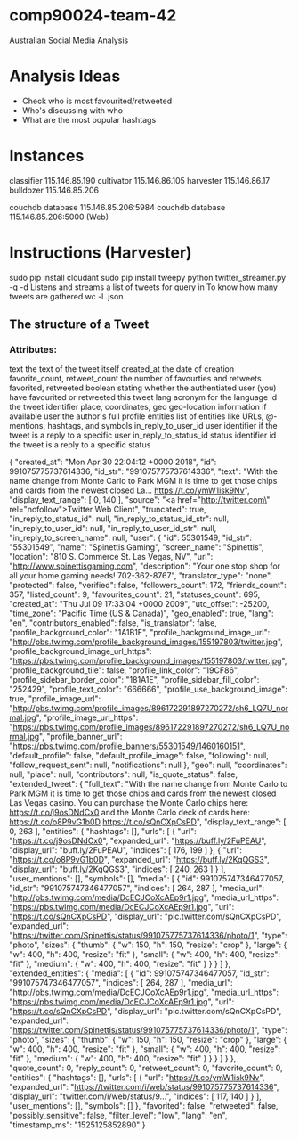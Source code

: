 # comp90024-team-42
Australian Social Media Analysis

# Analysis Ideas
- Check who is most favourited/retweeted
- Who's discussing with who
- What are the most popular hashtags

# Instances
classifier 115.146.85.190
cultivator 115.146.86.105
harvester 115.146.86.17
bulldozer 115.146.85.206

couchdb database 115.146.85.206:5984
couchdb database 115.146.85.206:5000 (Web)

# Instructions (Harvester)
sudo pip install cloudant
sudo pip install tweepy
python twitter_streamer.py -q <query> -d <directory>
Listens and streams a list of tweets for query <query> in <directory>
To know how many tweets are gathered
wc -l <file>.json

## The structure of a Tweet
### Attributes:
text
  the text of the tweet itself
created_at
  the date of creation
favorite_count, retweet_count
  the number of favourties and retweets
favorited, retweeted
  boolean stating whether the authentiated user (you) have favourited or retweeted this tweet
lang
  acronym for the language
id
  the tweet identifier
place, coordinates, geo
  geo-location information if available
user
  the author's full profile
entities
  list of entities like URLs, @-mentions, hashtags, and symbols
in_reply_to_user_id
  user identifier if the tweet is a reply to a specific user
in_reply_to_status_id
  status identifier id the tweet is a reply to a specific status

{
  "created_at": "Mon Apr 30 22:04:12 +0000 2018",
  "id": 991075775737614336,
  "id_str": "991075775737614336",
  "text": "With the name change from Monte Carlo to Park MGM it is time to get those chips and cards from the newest closed La… https://t.co/ymW1isk9Nv",
  "display_text_range": [
    0,
    140
  ],
  "source": "<a href=\"http://twitter.com\" rel=\"nofollow\">Twitter Web Client</a>",
  "truncated": true,
  "in_reply_to_status_id": null,
  "in_reply_to_status_id_str": null,
  "in_reply_to_user_id": null,
  "in_reply_to_user_id_str": null,
  "in_reply_to_screen_name": null,
  "user": {
    "id": 55301549,
    "id_str": "55301549",
    "name": "Spinettis Gaming",
    "screen_name": "Spinettis",
    "location": "810 S. Commerce St. Las Vegas, NV",
    "url": "http://www.spinettisgaming.com",
    "description": "Your one stop shop for all your home gaming needs! 702-362-8767",
    "translator_type": "none",
    "protected": false,
    "verified": false,
    "followers_count": 172,
    "friends_count": 357,
    "listed_count": 9,
    "favourites_count": 21,
    "statuses_count": 695,
    "created_at": "Thu Jul 09 17:33:04 +0000 2009",
    "utc_offset": -25200,
    "time_zone": "Pacific Time (US & Canada)",
    "geo_enabled": true,
    "lang": "en",
    "contributors_enabled": false,
    "is_translator": false,
    "profile_background_color": "1A1B1F",
    "profile_background_image_url": "http://pbs.twimg.com/profile_background_images/155197803/twitter.jpg",
    "profile_background_image_url_https": "https://pbs.twimg.com/profile_background_images/155197803/twitter.jpg",
    "profile_background_tile": false,
    "profile_link_color": "19CF86",
    "profile_sidebar_border_color": "181A1E",
    "profile_sidebar_fill_color": "252429",
    "profile_text_color": "666666",
    "profile_use_background_image": true,
    "profile_image_url": "http://pbs.twimg.com/profile_images/896172291897270272/sh6_LQ7U_normal.jpg",
    "profile_image_url_https": "https://pbs.twimg.com/profile_images/896172291897270272/sh6_LQ7U_normal.jpg",
    "profile_banner_url": "https://pbs.twimg.com/profile_banners/55301549/1460160151",
    "default_profile": false,
    "default_profile_image": false,
    "following": null,
    "follow_request_sent": null,
    "notifications": null
  },
  "geo": null,
  "coordinates": null,
  "place": null,
  "contributors": null,
  "is_quote_status": false,
  "extended_tweet": {
    "full_text": "With the name change from Monte Carlo to Park MGM it is time to get those chips and cards from the newest closed Las Vegas casino. You can purchase the Monte Carlo chips here: https://t.co/j9osDNdCx0 and the Monte Carlo deck of cards here: https://t.co/o8P9vG1b0D https://t.co/sQnCXpCsPD",
    "display_text_range": [
      0,
      263
    ],
    "entities": {
      "hashtags": [],
      "urls": [
        {
          "url": "https://t.co/j9osDNdCx0",
          "expanded_url": "https://buff.ly/2FuPEAU",
          "display_url": "buff.ly/2FuPEAU",
          "indices": [
            176,
            199
          ]
        },
        {
          "url": "https://t.co/o8P9vG1b0D",
          "expanded_url": "https://buff.ly/2KqQGS3",
          "display_url": "buff.ly/2KqQGS3",
          "indices": [
            240,
            263
          ]
        }
      ],
      "user_mentions": [],
      "symbols": [],
      "media": [
        {
          "id": 991075747346477057,
          "id_str": "991075747346477057",
          "indices": [
            264,
            287
          ],
          "media_url": "http://pbs.twimg.com/media/DcECJCoXcAEp9r1.jpg",
          "media_url_https": "https://pbs.twimg.com/media/DcECJCoXcAEp9r1.jpg",
          "url": "https://t.co/sQnCXpCsPD",
          "display_url": "pic.twitter.com/sQnCXpCsPD",
          "expanded_url": "https://twitter.com/Spinettis/status/991075775737614336/photo/1",
          "type": "photo",
          "sizes": {
            "thumb": {
              "w": 150,
              "h": 150,
              "resize": "crop"
            },
            "large": {
              "w": 400,
              "h": 400,
              "resize": "fit"
            },
            "small": {
              "w": 400,
              "h": 400,
              "resize": "fit"
            },
            "medium": {
              "w": 400,
              "h": 400,
              "resize": "fit"
            }
          }
        }
      ]
    },
    "extended_entities": {
      "media": [
        {
          "id": 991075747346477057,
          "id_str": "991075747346477057",
          "indices": [
            264,
            287
          ],
          "media_url": "http://pbs.twimg.com/media/DcECJCoXcAEp9r1.jpg",
          "media_url_https": "https://pbs.twimg.com/media/DcECJCoXcAEp9r1.jpg",
          "url": "https://t.co/sQnCXpCsPD",
          "display_url": "pic.twitter.com/sQnCXpCsPD",
          "expanded_url": "https://twitter.com/Spinettis/status/991075775737614336/photo/1",
          "type": "photo",
          "sizes": {
            "thumb": {
              "w": 150,
              "h": 150,
              "resize": "crop"
            },
            "large": {
              "w": 400,
              "h": 400,
              "resize": "fit"
            },
            "small": {
              "w": 400,
              "h": 400,
              "resize": "fit"
            },
            "medium": {
              "w": 400,
              "h": 400,
              "resize": "fit"
            }
          }
        }
      ]
    }
  },
  "quote_count": 0,
  "reply_count": 0,
  "retweet_count": 0,
  "favorite_count": 0,
  "entities": {
    "hashtags": [],
    "urls": [
      {
        "url": "https://t.co/ymW1isk9Nv",
        "expanded_url": "https://twitter.com/i/web/status/991075775737614336",
        "display_url": "twitter.com/i/web/status/9…",
        "indices": [
          117,
          140
        ]
      }
    ],
    "user_mentions": [],
    "symbols": []
  },
  "favorited": false,
  "retweeted": false,
  "possibly_sensitive": false,
  "filter_level": "low",
  "lang": "en",
  "timestamp_ms": "1525125852890"
}
